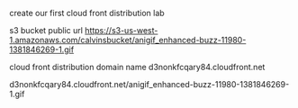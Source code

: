create our first cloud front distribution lab

s3 bucket public url
https://s3-us-west-1.amazonaws.com/calvinsbucket/anigif_enhanced-buzz-11980-1381846269-1.gif

cloud front distribution domain name
d3nonkfcqary84.cloudfront.net


d3nonkfcqary84.cloudfront.net/anigif_enhanced-buzz-11980-1381846269-1.gif
